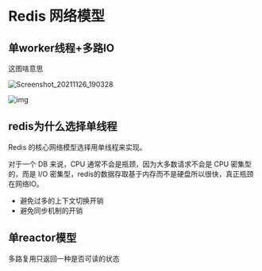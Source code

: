 # Redis 网络模型

## 单worker线程+多路IO

这图啥意思

![Screenshot_20211126_190328](https://tva1.sinaimg.cn/large/008i3skNgy1gwsui7laxxj31uw0u0q9d.jpg)

![img](https://tva1.sinaimg.cn/large/008i3skNgy1gwv4df89wkj30qj0hiabl.jpg)

## redis为什么选择单线程

Redis 的核心网络模型选择用单线程来实现。

对于一个 DB 来说，CPU 通常不会是瓶颈，因为大多数请求不会是 CPU 密集型的，而是 I/O 密集型，redis的数据存取基于内存而不是硬盘所以很快，真正瓶颈在网络IO。

- 避免过多的上下文切换开销
- 避免同步机制的开销

## 单reactor模型

多路复用只返回一种是否可读的状态





